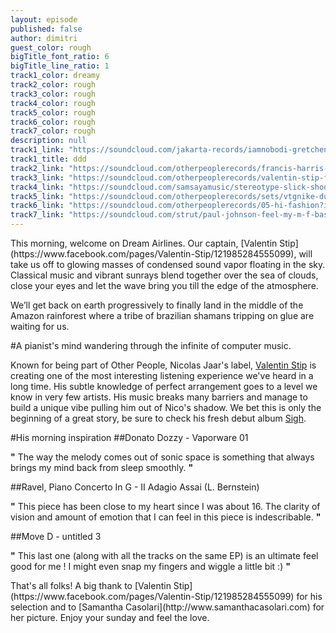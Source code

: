 ```yaml
---
layout: episode
published: false
author: dimitri
guest_color: rough
bigTitle_font_ratio: 6
bigTitle_line_ratio: 1
track1_color: dreamy
track2_color: rough
track3_color: rough
track4_color: rough
track5_color: rough
track6_color: rough
track7_color: rough
description: null
track1_link: "https://soundcloud.com/jakarta-records/iamnobodi-gretchen-vinyl-pre"
track1_title: ddd
track2_link: "https://soundcloud.com/otherpeoplerecords/francis-harris-what-she-had"
track3_link: "https://soundcloud.com/otherpeoplerecords/valentin-stip-francis-harris"
track4_link: "https://soundcloud.com/samsayamusic/stereotype-slick-shoota-remix"
track5_link: "https://soundcloud.com/otherpeoplerecords/sets/vtgnike-dubna-lp"
track6_link: "https://soundcloud.com/otherpeoplerecords/05-hi-fashion?in=otherpeoplerecords/sets/vtgnike-dubna-lp"
track7_link: "https://soundcloud.com/strut/paul-johnson-feel-my-m-f-bass"
---
```


<p id="introduction">
This morning, welcome on Dream Airlines. Our captain, [Valentin Stip](https://www.facebook.com/pages/Valentin-Stip/121985284555099), will take us off to glowing masses of condensed sound vapor floating in the sky. Classical music and vibrant sunrays blend together over the sea of clouds, close your eyes and let the wave bring you till the edge of the atmosphere.

We’ll get back on earth progressively to finally land in the middle of the Amazon rainforest where a tribe of brazilian shamans tripping on glue are waiting for us.
</p>

#A pianist's mind wandering through the infinite of computer music.

Known for being part of Other People, Nicolas Jaar's label, [Valentin Stip](https://www.facebook.com/pages/Valentin-Stip/121985284555099) is creating one of the most interesting listening experience we've heard in a long time. His subtle knowledge of perfect arrangement goes to a level we know in very few artists. His music breaks many barriers and manage to build a unique vibe pulling him out of Nico's shadow. We bet this is only the beginning of a great story, be sure to check his fresh debut album [Sigh](http://boomkat.com/downloads/908587-valentin-stip-sigh).

#His morning inspiration
##Donato Dozzy - Vaporware 01

**"** The way the melody comes out of sonic space is something that always brings my mind back from sleep smoothly. **"**

##Ravel, Piano Concerto In G - II Adagio Assai (L. Bernstein)

**"** This piece has been close to my heart since I was about 16. The clarity of vision and amount of emotion that I can feel in this piece is indescribable. **"**

##Move D - untitled 3

**"** This last one (along with all the tracks on the same EP) is an ultimate feel good for me ! I might even snap my fingers and wiggle a little bit :) **"**

<p id="outroduction">
That's all folks! A big thank to [Valentin Stip](https://www.facebook.com/pages/Valentin-Stip/121985284555099) for his selection and to [Samantha Casolari](http://www.samanthacasolari.com) for her picture. Enjoy your sunday and feel the love.
</p>